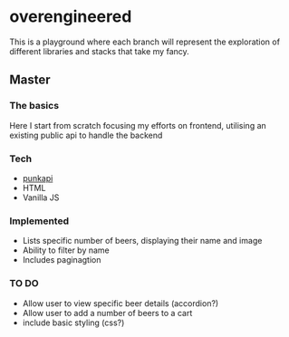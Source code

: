 # overengineered
This is a playground where each branch will represent the exploration of different libraries and stacks that take my fancy.

## Master

### The basics
Here I start from scratch focusing my efforts on frontend, utilising an existing public api to handle the backend

### Tech
* [punkapi](https://punkapi.com/documentation/v2)
* HTML
* Vanilla JS

### Implemented
* Lists specific number of beers, displaying their name and image
* Ability to filter by name
* Includes paginagtion

### TO DO
* Allow user to view specific beer details (accordion?)
* Allow user to add a number of beers to a cart
* include basic styling (css?)


